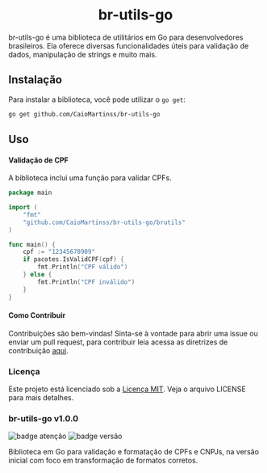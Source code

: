 <h1 align="center">br-utils-go</h1>

br-utils-go é uma biblioteca de utilitários em Go para desenvolvedores brasileiros. Ela oferece diversas funcionalidades úteis para validação de dados, manipulação de strings e muito mais.

## Instalação

Para instalar a biblioteca, você pode utilizar o `go get`:

```bash
go get github.com/CaioMartinss/br-utils-go

```

## Uso

#### Validação de CPF

A biblioteca inclui uma função para validar CPFs.

```go
package main

import (
    "fmt"
    "github.com/CaioMartinss/br-utils-go/brutils"
)

func main() {
    cpf := "12345678909"
    if pacotes.IsValidCPF(cpf) {
        fmt.Println("CPF válido")
    } else {
        fmt.Println("CPF inválido")
    }
}
```

#### Como Contribuir

Contribuições são bem-vindas! Sinta-se à vontade para abrir uma issue ou enviar um pull request, para contribuir leia acessa as diretrizes de contribuição [aqui](CONTRIBUTING.MD).



### Licença

Este projeto está licenciado sob a [Licença MIT](LICENSE). Veja o arquivo LICENSE para mais detalhes.




### br-utils-go v1.0.0

![badge atenção](https://img.shields.io/badge/Atenção-yellow?style=for-the-badge&logo=none)
![badge versão](https://img.shields.io/badge/Versão-v1.0.0-blue?style=for-the-badge)

Biblioteca em Go para validação e formatação de CPFs e CNPJs, na versão inicial com foco em transformação de formatos corretos.



